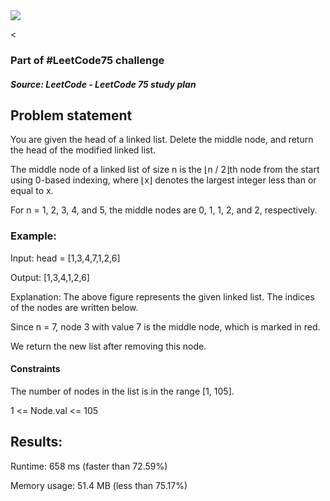 <img src='https://img.shields.io/badge/Difficulty-Medium-orange'>

<<h3>Part of #LeetCode75 challenge</h3>

<h5>Source: LeetCode - LeetCode 75 study plan</h5>

<h2>Problem statement</h2>

You are given the head of a linked list. Delete the middle node, and return the head of the modified linked list.

The middle node of a linked list of size n is the ⌊n / 2⌋th node from the start using 0-based indexing, where ⌊x⌋ denotes the largest integer less than or equal to x.

For n = 1, 2, 3, 4, and 5, the middle nodes are 0, 1, 1, 2, and 2, respectively.

<h3>Example:</h3>

Input: head = [1,3,4,7,1,2,6]

Output: [1,3,4,1,2,6]

Explanation:
The above figure represents the given linked list. The indices of the nodes are written below.

Since n = 7, node 3 with value 7 is the middle node, which is marked in red.

We return the new list after removing this node.

<h4>Constraints</h4>

The number of nodes in the list is in the range [1, 105].

1 <= Node.val <= 105

<h2>Results:</h2>

<p>Runtime: 658 ms (faster than 72.59%)</p>
Memory usage: 51.4 MB (less than 75.17%)